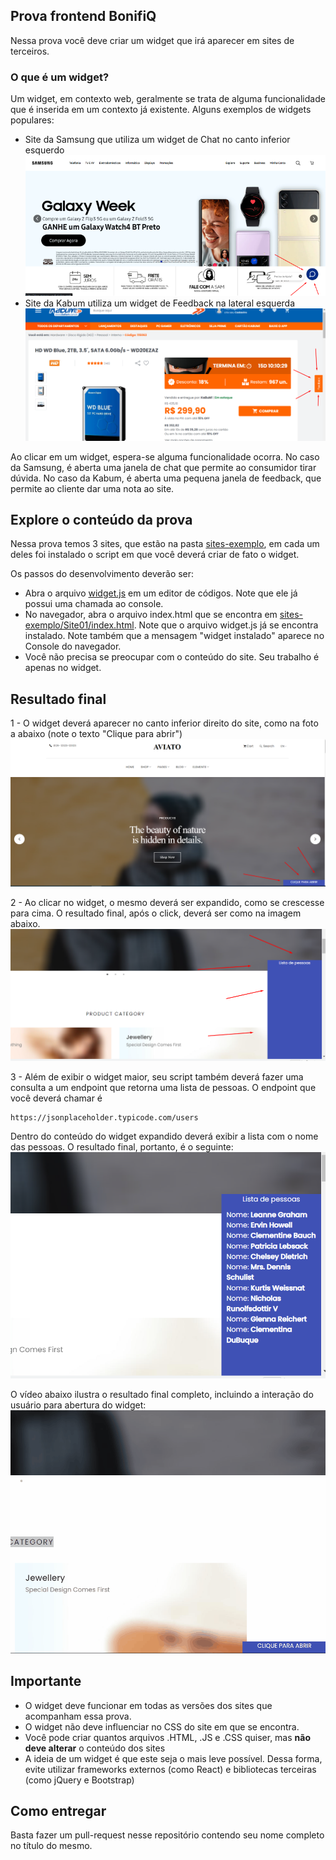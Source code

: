 ## Prova frontend BonifiQ
Nessa prova você deve criar um widget que irá aparecer em sites de terceiros. 

### O que é um widget?
Um widget, em contexto web, geralmente se trata de alguma funcionalidade que é inserida em um contexto já existente. Alguns exemplos de widgets populares:

- Site da Samsung que utiliza um widget de Chat no canto inferior esquerdo
![](/imgs/01.png)
- Site da Kabum utiliza um widget de Feedback na lateral esquerda
![](/imgs/02.png)

Ao clicar em um widget, espera-se alguma funcionalidade ocorra. No caso da Samsung, é aberta uma janela de chat que permite ao consumidor tirar dúvida.
No caso da Kabum, é aberta uma pequena janela de feedback, que permite ao cliente dar uma nota ao site.

## Explore o conteúdo da prova
Nessa prova temos 3 sites, que estão na pasta [sites-exemplo](sites-exemplo), em cada um deles foi instalado o script em que você deverá criar de fato o widget.

Os passos do desenvolvimento deverão ser:
- Abra o arquivo [widget.js](widget.js) em um editor de códigos. Note que ele já possui uma chamada ao console.
- No navegador, abra o arquivo index.html que se encontra em [sites-exemplo/Site01/index.html](sites-exemplo/Site01/index.html). Note que o arquivo widget.js já se encontra instalado. Note também que a mensagem "widget instalado" aparece no Console do navegador.
- Você não precisa se preocupar com o conteúdo do site. Seu trabalho é apenas no widget. 

## Resultado final
1 - O widget deverá aparecer no canto inferior direito do site, como na foto a abaixo (note o texto "Clique para abrir")
![](/imgs/03.png) 

 2 - Ao clicar no widget, o mesmo deverá ser expandido, como se crescesse para cima. O resultado final, após o click, deverá ser como na imagem abaixo. 
![](/imgs/04.png) 

3 - Além de exibir o widget maior, seu script também deverá fazer uma consulta a um endpoint que retorna uma lista de pessoas. 
O endpoint que você deverá chamar é
```
https://jsonplaceholder.typicode.com/users
```

Dentro do conteúdo do widget expandido deverá exibir a lista com o nome das pessoas. O resultado final, portanto, é o seguinte:
![](/imgs/05.png) 


O vídeo abaixo ilustra o resultado final completo, incluindo a interação do usuário para abertura do widget:
![](/imgs/06.gif) 

## Importante
- O widget deve funcionar em todas as versões dos sites que acompanham essa prova.
- O widget não deve influenciar no CSS do site em que se encontra.
- Você pode criar quantos arquivos .HTML, .JS e .CSS quiser, mas **não deve alterar** o conteúdo dos sites
- A ideia de um widget é que este seja o mais leve possível. Dessa forma, evite utilizar frameworks externos (como React) e bibliotecas terceiras (como jQuery e Bootstrap)

## Como entregar
Basta fazer um pull-request nesse repositório contendo seu nome completo no título do mesmo.